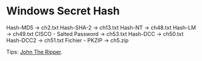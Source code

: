 # Windows Secret Hash

Hash-MD5                   ->  ch2.txt
Hash-SHA-2                 ->  ch13.txt
Hash-NT                    ->  ch48.txt
Hash-LM                    ->  ch49.txt
CISCO - Salted Password    ->  ch53.txt
Hash-DCC                   ->  ch50.txt
Hash-DCC2                  ->  ch51.txt
Fichier - PKZIP            ->  ch5.zip

Tips: [John The Ripper](https://kmanu225.gitbook.io/cs/cybersecurity/ctf/tools/cracking/john).
